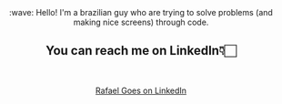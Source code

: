 <div align="center">
:wave: Hello! I'm a brazilian guy who are trying to solve problems (and making nice screens) through code.
<div <img src="https://cultofthepartyparrot.com/parrots/hd/laptop_parrot.gif" width="30" height="30"/> </div> </div>

<div align="center">    
        <h2>You can reach me on LinkedIn👇🏻</h2>
    <br>

<a href="linkedin.com/in/rafaelgoesds">Rafael Goes on LinkedIn</a>
</div>


